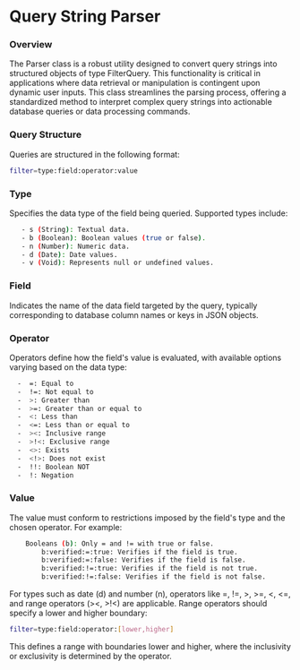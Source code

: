 # Query String Parser

### Overview

The Parser class is a robust utility designed to convert query strings into structured objects of type FilterQuery. This functionality is critical in applications where data retrieval or manipulation is contingent upon dynamic user inputs. This class streamlines the parsing process, offering a standardized method to interpret complex query strings into actionable database queries or data processing commands.

### Query Structure

Queries are structured in the following format:

```sh
filter=type:field:operator:value
```

### Type

Specifies the data type of the field being queried. Supported types include:

```sh
   - s (String): Textual data.
   - b (Boolean): Boolean values (true or false).
   - n (Number): Numeric data.
   - d (Date): Date values.
   - v (Void): Represents null or undefined values.
```

### Field

Indicates the name of the data field targeted by the query, typically corresponding to database column names or keys in JSON objects.

### Operator

Operators define how the field's value is evaluated, with available options varying based on the data type:

```sh
  -  =: Equal to
  -  !=: Not equal to
  -  >: Greater than
  -  >=: Greater than or equal to
  -  <: Less than
  -  <=: Less than or equal to
  -  ><: Inclusive range
  -  >!<: Exclusive range
  -  <>: Exists
  -  <!>: Does not exist
  -  !!: Boolean NOT
  -  !: Negation
```

### Value

The value must conform to restrictions imposed by the field's type and the chosen operator. For example:

```sh
    Booleans (b): Only = and != with true or false.
        b:verified:=:true: Verifies if the field is true.
        b:verified:=:false: Verifies if the field is false.
        b:verified:!=:true: Verifies if the field is not true.
        b:verified:!=:false: Verifies if the field is not false.
```

For types such as date (d) and number (n), operators like =, !=, >, >=, <, <=, and range operators (><, >!<) are applicable. Range operators should specify a lower and higher boundary:

```sh
filter=type:field:operator:[lower,higher]
```

This defines a range with boundaries lower and higher, where the inclusivity or exclusivity is determined by the operator.
